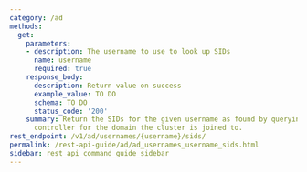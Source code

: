 ```yaml
---
category: /ad
methods:
  get:
    parameters:
    - description: The username to use to look up SIDs
      name: username
      required: true
    response_body:
      description: Return value on success
      example_value: TO DO
      schema: TO DO
      status_code: '200'
    summary: Return the SIDs for the given username as found by querying the domain
      controller for the domain the cluster is joined to.
rest_endpoint: /v1/ad/usernames/{username}/sids/
permalink: /rest-api-guide/ad/ad_usernames_username_sids.html
sidebar: rest_api_command_guide_sidebar
---
```

